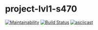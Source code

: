 # project-lvl1-s470
[![Maintainability](https://api.codeclimate.com/v1/badges/a99a88d28ad37a79dbf6/maintainability)](https://codeclimate.com/github/codeclimate/codeclimate/maintainability)
[![Build Status](https://travis-ci.org/tolyod/project-lvl1-s470.svg?branch=master)](https://travis-ci.org/tolyod/project-lvl1-s470)
[![asciicast](https://asciinema.org/a/etDjy2pcwFeWfVJCNsedt3ZAC.svg)](https://asciinema.org/a/etDjy2pcwFeWfVJCNsedt3ZAC?autoplay=1)
